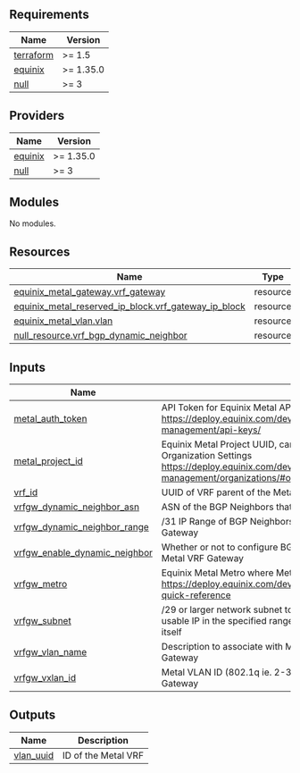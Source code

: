 <!-- BEGIN_TF_DOCS -->
## Requirements

| Name | Version |
|------|---------|
| <a name="requirement_terraform"></a> [terraform](#requirement\_terraform) | >= 1.5 |
| <a name="requirement_equinix"></a> [equinix](#requirement\_equinix) | >= 1.35.0 |
| <a name="requirement_null"></a> [null](#requirement\_null) | >= 3 |

## Providers

| Name | Version |
|------|---------|
| <a name="provider_equinix"></a> [equinix](#provider\_equinix) | >= 1.35.0 |
| <a name="provider_null"></a> [null](#provider\_null) | >= 3 |

## Modules

No modules.

## Resources

| Name | Type |
|------|------|
| [equinix_metal_gateway.vrf_gateway](https://registry.terraform.io/providers/equinix/equinix/latest/docs/resources/metal_gateway) | resource |
| [equinix_metal_reserved_ip_block.vrf_gateway_ip_block](https://registry.terraform.io/providers/equinix/equinix/latest/docs/resources/metal_reserved_ip_block) | resource |
| [equinix_metal_vlan.vlan](https://registry.terraform.io/providers/equinix/equinix/latest/docs/resources/metal_vlan) | resource |
| [null_resource.vrf_bgp_dynamic_neighbor](https://registry.terraform.io/providers/hashicorp/null/latest/docs/resources/resource) | resource |

## Inputs

| Name | Description | Type | Default | Required |
|------|-------------|------|---------|:--------:|
| <a name="input_metal_auth_token"></a> [metal\_auth\_token](#input\_metal\_auth\_token) | API Token for Equinix Metal API interaction https://deploy.equinix.com/developers/docs/metal/identity-access-management/api-keys/ | `string` | n/a | yes |
| <a name="input_metal_project_id"></a> [metal\_project\_id](#input\_metal\_project\_id) | Equinix Metal Project UUID, can be found in the General Tab of the Organization Settings https://deploy.equinix.com/developers/docs/metal/identity-access-management/organizations/#organization-settings-and-roles | `string` | n/a | yes |
| <a name="input_vrf_id"></a> [vrf\_id](#input\_vrf\_id) | UUID of VRF parent of the Metal VRF Gateway to be created | `string` | n/a | yes |
| <a name="input_vrfgw_dynamic_neighbor_asn"></a> [vrfgw\_dynamic\_neighbor\_asn](#input\_vrfgw\_dynamic\_neighbor\_asn) | ASN of the BGP Neighbors that will peer with the created Metal VRF Gateway | `string` | n/a | yes |
| <a name="input_vrfgw_dynamic_neighbor_range"></a> [vrfgw\_dynamic\_neighbor\_range](#input\_vrfgw\_dynamic\_neighbor\_range) | /31 IP Range of BGP Neighbors that will peer with the created Metal VRF Gateway | `string` | n/a | yes |
| <a name="input_vrfgw_enable_dynamic_neighbor"></a> [vrfgw\_enable\_dynamic\_neighbor](#input\_vrfgw\_enable\_dynamic\_neighbor) | Whether or not to configure BGP Dynamic Neighbor range on the created Metal VRF Gateway | `bool` | n/a | yes |
| <a name="input_vrfgw_metro"></a> [vrfgw\_metro](#input\_vrfgw\_metro) | Equinix Metal Metro where Metal resources are going to be deployed https://deploy.equinix.com/developers/docs/metal/locations/metros/#metros-quick-reference | `string` | n/a | yes |
| <a name="input_vrfgw_subnet"></a> [vrfgw\_subnet](#input\_vrfgw\_subnet) | /29 or larger network subnet to be used for Metal VRF Gateway. Note: first usable IP in the specified range will be claimed by the Metal VRF Gateway itself | `string` | n/a | yes |
| <a name="input_vrfgw_vlan_name"></a> [vrfgw\_vlan\_name](#input\_vrfgw\_vlan\_name) | Description to associate with Metal VLAN being created for use use Metal VRF Gateway | `string` | n/a | yes |
| <a name="input_vrfgw_vxlan_id"></a> [vrfgw\_vxlan\_id](#input\_vrfgw\_vxlan\_id) | Metal VLAN ID (802.1q ie. 2-3999) to be created for use with Metal VRF Gateway | `string` | n/a | yes |

## Outputs

| Name | Description |
|------|-------------|
| <a name="output_vlan_uuid"></a> [vlan\_uuid](#output\_vlan\_uuid) | ID of the Metal VRF |
<!-- END_TF_DOCS -->